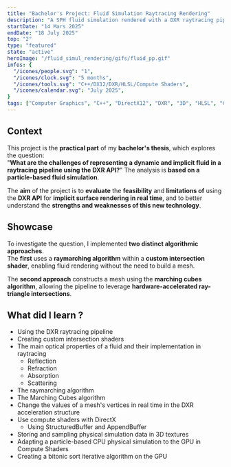 ```yaml
---
title: "Bachelor's Project: Fluid Simulation Raytracing Rendering"
description: "A SPH fluid simulation rendered with a DXR raytracing pipeline."
startDate: "14 Mars 2025"
endDate: "18 July 2025"
top: "2"
type: "featured"
state: "active"
heroImage: "/fluid_simul_rendering/gifs/fluid_pp.gif"
infos: {
  "/icones/people.svg": "1",
  "/icones/clock.svg": "5 months",
  "/icones/tools.svg": "C++/DX12/DXR/HLSL/Compute Shaders",
  "/icones/calendar.svg": "July 2025",
}
tags: ["Computer Graphics", "C++", "DirectX12", "DXR", "3D", "HLSL", "Compute Shaders", "Raytracing", "SAE"]
---
```


## Context
This project is the **practical part** of my **bachelor's thesis**, which explores the question:<br>
"**What are the challenges of representing a dynamic and implicit fluid in a raytracing pipeline using the DXR API?**"
The analysis is **based on a particle-based fluid simulation**.

The **aim** of the project is to **evaluate** the **feasibility** and **limitations of** using the **DXR API** for **implicit surface rendering in real time**, and to better understand the **strengths and weaknesses of this new technology**.

## Showcase
To investigate the question, I implemented **two distinct algorithmic approaches**. <br>
The **first** uses a **raymarching algorithm** within a **custom intersection shader**, enabling fluid rendering without the need to build a mesh.

The **second approach** constructs a mesh using the **marching cubes algorithm**, allowing the pipeline to leverage **hardware-accelerated ray-triangle intersections**.

## What did I learn ?
- Using the DXR raytracing pipeline
- Creating custom intersection shaders
- The main optical properties of a fluid and their implementation in raytracing
  - Reflection
  - Refraction
  - Absorption
  - Scattering
- The raymarching algorithm
- The Marching Cubes algorithm
- Change the values of a mesh's vertices in real time in the DXR acceleration structure
- Use compute shaders with DirectX
  - Using StructuredBuffer and AppendBuffer
- Storing and sampling physical simulation data in 3D textures 
- Adapting a particle-based CPU physical simulation to the GPU in Compute Shaders
- Creating a bitonic sort iterative algorithm on the GPU